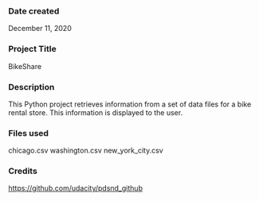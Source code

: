 ### Date created
December 11, 2020

### Project Title
BikeShare

### Description
This Python project retrieves information from a set of data files for a bike rental store. This information is displayed to the user.

### Files used
chicago.csv
washington.csv
new_york_city.csv

### Credits
https://github.com/udacity/pdsnd_github
